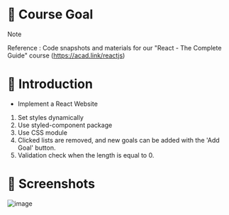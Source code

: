 # 💯 Course Goal

> [!NOTE]
> Reference : Code snapshots and materials for our "React - The Complete Guide" course (https://acad.link/reactjs)

# 📖 Introduction
- Implement a React Website
1. Set styles dynamically
2. Use styled-component package
3. Use CSS module
4. Clicked lists are removed, and new goals can be added with the 'Add Goal' button.
5. Validation check when the length is equal to 0.

# 👀 Screenshots
![image](https://github.com/kdh4646/course-goal/assets/71913953/3a78005f-81f1-4237-8625-4758b466a4b2)

